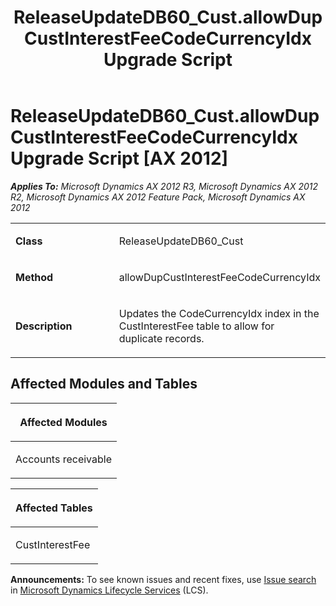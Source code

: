 ﻿---
title: ReleaseUpdateDB60_Cust.allowDupCustInterestFeeCodeCurrencyIdx Upgrade Script
TOCTitle: ReleaseUpdateDB60_Cust.allowDupCustInterestFeeCodeCurrencyIdx Upgrade Script
ms:assetid: 1d9fca8b-992a-ec38-5ee1-c11ab455ba89
ms:mtpsurl: https://msdn.microsoft.com/en-us/library/JJ684819(v=AX.60)
ms:contentKeyID: 49707022
ms.date: 05/18/2015
mtps_version: v=AX.60
---

# ReleaseUpdateDB60\_Cust.allowDupCustInterestFeeCodeCurrencyIdx Upgrade Script [AX 2012]


_**Applies To:** Microsoft Dynamics AX 2012 R3, Microsoft Dynamics AX 2012 R2, Microsoft Dynamics AX 2012 Feature Pack, Microsoft Dynamics AX 2012_

<table>
<colgroup>
<col style="width: 50%" />
<col style="width: 50%" />
</colgroup>
<tbody>
<tr class="odd">
<td><p><strong>Class</strong></p></td>
<td><p>ReleaseUpdateDB60_Cust</p></td>
</tr>
<tr class="even">
<td><p><strong>Method</strong></p></td>
<td><p>allowDupCustInterestFeeCodeCurrencyIdx</p></td>
</tr>
<tr class="odd">
<td><p><strong>Description</strong></p></td>
<td><p>Updates the CodeCurrencyIdx index in the CustInterestFee table to allow for duplicate records.</p></td>
</tr>
</tbody>
</table>


## Affected Modules and Tables

<table>
<colgroup>
<col style="width: 100%" />
</colgroup>
<thead>
<tr class="header">
<th><p>Affected Modules</p></th>
</tr>
</thead>
<tbody>
<tr class="odd">
<td><p>Accounts receivable</p></td>
</tr>
</tbody>
</table>


<table>
<colgroup>
<col style="width: 100%" />
</colgroup>
<thead>
<tr class="header">
<th><p>Affected Tables</p></th>
</tr>
</thead>
<tbody>
<tr class="odd">
<td><p>CustInterestFee</p></td>
</tr>
</tbody>
</table>

  
**Announcements:** To see known issues and recent fixes, use [Issue search](http://go.microsoft.com/fwlink/?linkid=389258) in [Microsoft Dynamics Lifecycle Services](http://go.microsoft.com/fwlink/?linkid=306505) (LCS).

